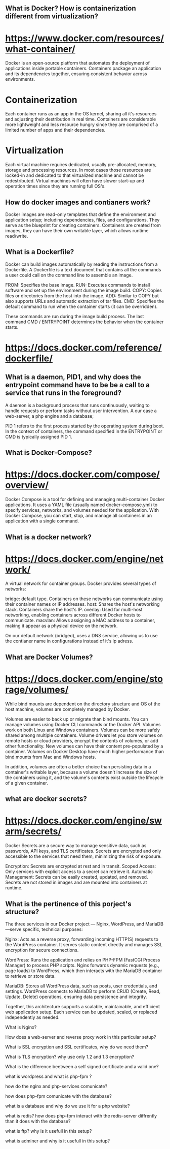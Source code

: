 ## What is Docker? How is containerization different from virtualization?

# https://www.docker.com/resources/what-container/

Docker is an open-source platform that automates the deployment of applications inside portable containers. Containers package an application and its dependencies together, ensuring consistent behavior across environments.

# Containerization

Each container runs as an app in the OS kernel, sharing all it's resources and adjusting their destribution in real time. Containers are considerable more lightweight and less resource hungry since they are comprised of a limited number of apps and their dependencies.

# Virtualization 

Each virtual machine requires dedicated, usually pre-allocated, memory, storage and processing resources.
In most cases those resources are locked-in and dedicated to that virtualized machine and cannot be redestributed.
Virtual machines will often have slower start-up and operation times since they are running full OS's.

## How do docker images and contianers work?

Docker images are read-only templates that define the environment and application setup;
including dependencies, files, and configurations. 
They serve as the blueprint for creating containers.
Containers are created from images, they can have their own writable layer, which allows runtime read/write.

## What is a Dockerfile?

Docker can build images automatically by reading the instructions from a Dockerfile. A Dockerfile is a text document that contains all the commands a user could call on the command line to assemble an image.

FROM: Specifies the base image.
RUN: Executes commands to install software and set up the environment during the image build.
COPY: Copies files or directories from the host into the image.
ADD: Similar to COPY but also supports URLs and automatic extraction of tar files.
CMD: Specifies the default command to run when the container starts (it can be overridden).

These commands are run during the image build process.
The last command CMD / ENTRYPOINT determines the behavior when the container starts.

# https://docs.docker.com/reference/dockerfile/

## What is a daemon, PID1, and why does the entrypoint command have to be be a call to a service that runs in the foreground?

A daemon is a background process that runs continuously, waiting to handle requests or perform tasks without user intervention. A our case a web-server, a php engine and a database;

PID 1 refers to the first process started by the operating system during boot. 
In the context of containers, the command specified in the ENTRYPOINT or CMD is typically assigned PID 1. 

## What is Docker-Compose?

# https://docs.docker.com/compose/overview/

Docker Compose is a tool for defining and managing multi-container Docker applications. It uses a YAML file (usually named docker-compose.yml) to specify services, networks, and volumes needed for the application. With Docker Compose, you can start, stop, and manage all containers in an application with a single command.

## What is a docker network?

# https://docs.docker.com/engine/network/

A virtual network for container groups. 
Docker provides several types of networks:

bridge: default type. Containers on these networks can communicate using their container names or IP addresses.
host: Shares the host's networking stack. Containers share the host's IP.
overlay: Used for multi-host networking, enabling containers across different Docker hosts to communicate.
macvlan: Allows assigning a MAC address to a container, making it appear as a physical device on the network.

On our default network (bridged), uses a DNS service, allowing us to use the contianer name in configurations instead of it's ip adress.

## What are Docker Volumes?

# https://docs.docker.com/engine/storage/volumes/

While bind mounts are dependent on the directory structure and OS of the host machine, volumes are completely managed by Docker. 

Volumes are easier to back up or migrate than bind mounts.
You can manage volumes using Docker CLI commands or the Docker API.
Volumes work on both Linux and Windows containers.
Volumes can be more safely shared among multiple containers.
Volume drivers let you store volumes on remote hosts or cloud providers, encrypt the contents of volumes, or add other functionality.
New volumes can have their content pre-populated by a container.
Volumes on Docker Desktop have much higher performance than bind mounts from Mac and Windows hosts.

In addition, volumes are often a better choice than persisting data in a container's writable layer, because a volume doesn't increase the size of the containers using it, and the volume's contents exist outside the lifecycle of a given container.

## what are docker secrets?

# https://docs.docker.com/engine/swarm/secrets/

Docker Secrets are a secure way to manage sensitive data, such as passwords, API keys, and TLS certificates. Secrets are encrypted and only accessible to the services that need them, minimizing the risk of exposure.

Encryption: Secrets are encrypted at rest and in transit.
Scoped Access: Only services with explicit access to a secret can retrieve it.
Automatic Management: Secrets can be easily created, updated, and removed.
Secrets are not stored in images and are mounted into containers at runtime.

## What is the pertinence of this porject's structure?

The three services in our Docker project — Nginx, WordPress, and MariaDB —serve specific, technical purposes:

Nginx: Acts as a reverse proxy, forwarding incoming HTTP(S) requests to the WordPress container. It serves static content directly and manages SSL encryption for secure connections.

WordPress: Runs the application and relies on PHP-FPM (FastCGI Process Manager) to process PHP scripts. Nginx forwards dynamic requests (e.g., page loads) to WordPress, which then interacts with the MariaDB container to retrieve or store data.

MariaDB: Stores all WordPress data, such as posts, user credentials, and settings. WordPress connects to MariaDB to perform CRUD (Create, Read, Update, Delete) operations, ensuring data persistence and integrity.

Together, this architecture supports a scalable, maintainable, and efficient web application setup. Each service can be updated, scaled, or replaced independently as needed.



What is Nginx?

How does a web-server and reverse proxy work in this particular setup?

What is SSL encryption and SSL certificates, why do we need them?

What is TLS encryption? why use only 1.2 and 1.3 encryption?

What is the difference beetween a self signed certificate and a valid one?

what is wordpress and what is php-fpm ?

how do the nginx and php-services comunicate?

how does php-fpm comunicate with the database?

what is a database and why do we use it for a php website?

what is redis? how does php-fpm interact with the redis-server diffrently than it does with the database?

what is ftp? why is it usefull in this setup?

what is adminer and why is it usefull in this setup?